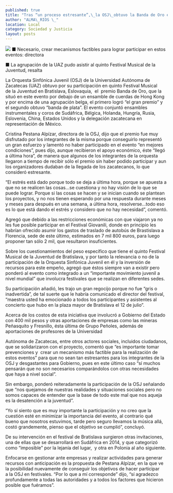 ```yaml
---
published: true
title: "Tras “un proceso estresante”,\_la OSJ\_obtuvo la Banda de Oro en Eslovaquia: Cristina Pestana"
author: "ALMA\_RIOS \_"
location: Local
category: Sociedad y Justicia
layout: posts
---
```


![](http://i.imgur.com/vgWJrG7m.jpg)
■ Necesario, crear mecanismos factibles para lograr participar en estos eventos: directora

■ La agrupación de la UAZ pudo asistir al quinto Festival Musical de la Juventud, resalta

La Orquesta Sinfónica Juvenil (OSJ) de la Universidad Autónoma de Zacatecas (UAZ) obtuvo por su participación en quinto Festival Musical de la Juventud en Bratislava, Eslovaquia,  el  premio Banda de Oro, que la situó en este evento por debajo de un ensamble de cuerdas de Hong Kong y por encima de una agrupación belga, el primero logró “el gran premio” y el segundo obtuvo “banda de plata”.
El evento conjuntó ensambles instrumentales y coros de Sudáfrica, Bélgica, Holanda, Hungría, Rusia, Eslovenia, China, Estados Unidos y la delegación zacatecana en representación de México.

Cristina Pestana Alpízar, directora de la OSJ, dijo que el premio fue muy disfrutado por los integrantes de la misma porque conseguirlo representó un gran esfuerzo y lamentó no haber participado en el evento “en mejores condiciones”, pues dijo, aunque recibieron el apoyo económico, éste “llegó a última hora”, de manera que algunos de los integrantes de la orquesta llegaron a tiempo de recibir sólo el premio sin haber podido participar y aun los organizadores dudaban de la llegada de los zacatecanos, lo que consideró estresante.

“El estrés está dado porque todo se deja a última hora, porque se apuesta a que no se realicen las cosas…se cuestiona y no hay visión de lo que se puede lograr. Porque si las cosas se hacen y se inician cuando se plantean los proyectos, y no nos tienen esperando por una respuesta durante meses y meses para después en una semana, a última hora, resolverse…todo eso es lo que está dando el estrés y considero que no hay necesidad”, comentó.

Agregó que debido a las restricciones económicas con que viajaron ya no les fue posible participar en el Festival Giovanili, donde en principio les habrían ofrecido asumir los gastos de traslado de autobús de Brastislava a Florencia, sede de este último, estimados en 7 mil 800 euros, para luego proponer tan sólo 2 mil, que resultaron insuficientes.

Sobre los cuestionamientos del peso específico que tiene el quinto Festival Musical de la Juventud de Bratislava, y por tanto la relevancia o no de la participación de la Orquesta Sinfónica Juvenil en él y la inversión de recursos para este empeño, agregó que éstos siempre van a existir pero ponderó al evento como integrado a un “importante movimiento juvenil a nivel mundial” que involucra festivales que se realizan en diferentes sedes.  

Su participación añadió, les trajo un gran regocijo porque no fue “gris o inadvertida”, de tal suerte que le habría comunicado el director del festival, “maestra usted ha emocionado a todos los participantes y asistentes al concierto que hubo en la plaza mayor de Bratislava el 12 de julio”.

Acerca de los costos de esta iniciativa que involucró a Gobierno del Estado con 400 mil pesos y otras aportaciones de empresas como las mineras Peñasquito y Fresnillo, ésta última de Grupo Peñoles, además de aportaciones de profesores de la Universidad 

Autónoma de Zacatecas, entre otros actores sociales, incluidos ciudadanos, que se solidarizaron con el proyecto, comentó que “es importante tomar prevenciones y  crear un mecanismo más factible para la realización de estos eventos” para que no sean tan estresantes para los integrantes de la OSJ y desgastantes para Gobierno, pues en este último caso “sí muchos pensarán que no son necesarios comparándolos con otras necesidades que haya a nivel social”.

Sin embargo, ponderó reiteradamente la participación de la OSJ señalando que “nos quejamos de nuestras realidades y situaciones sociales pero no somos capaces de entender que la base de todo este mal que nos aqueja es la desatención a la juventud”.

“Yo sí siento que es muy importante la participación y no creo que la cuestión esté en minimizar la importancia del evento, al contrario qué bueno que nosotros estuvimos, tarde pero seguro llevamos la música allá, costó grandemente, pienso que el objetivo se cumplió”, concluyó.

De su intervención en el festival de Bratislava surgieron otras invitaciones, una de ellas que se desarrollará en Sudáfrica en 2014, y que categorizó como “imposible” por la lejanía del lugar,  y otra en Polonia al año siguiente.

Enfocarse en gestionar ante empresas y realizar actividades para generar recursos con anticipación es la propuesta de Pestana Alpízar, en la que ve la posibilidad nuevamente de conseguir los objetivos de hacer participar a la OSJ en festivales. “Por lo que a mí corresponde” dijo, “sí agradezco profundamente a todas las autoridades y a todos los factores que hicieron posible que fuéramos”.

